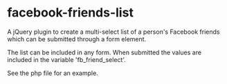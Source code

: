 facebook-friends-list
=====================

A jQuery plugin to create a multi-select list of a person's Facebook friends which can be submitted through a form element.

The list can be included in any form.  When submitted the values are included in the variable 'fb_friend_select'.

See the php file for an example.
